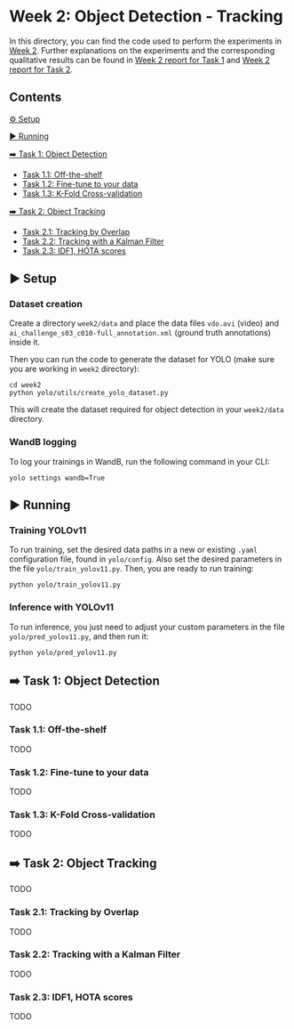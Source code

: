 # Week 2: Object Detection - Tracking

In this directory, you can find the code used to perform the experiments in [Week 2](https://docs.google.com/presentation/d/1fEmYj3vuOOZ3HEOrYQzoxAS7faIJEvtebDRjRWDJ1Js). Further explanations on the experiments and the corresponding qualitative results can be found in [Week 2 report for Task 1](https://docs.google.com/presentation/d/17lopXVN5yTLmV9D4WNLUpHEstNSaVr50plXjcMj9LnA) and [Week 2 report for Task 2](https://docs.google.com/presentation/d/1xT7DNoxir8k8vc8JpcO5qdK7gY8q_jo5cAr7O9679fg).

## Contents

[⚙️ Setup](#⚙️-setup)  

[▶️ Running](#▶️-running)  

[➡️ Task 1: Object Detection](#➡️-task-1-object-detection)  
- [Task 1.1: Off-the-shelf](#task-11-off-the-shelf)  
- [Task 1.2: Fine-tune to your data](#task-12-fine-tune-to-your-data)  
- [Task 1.3: K-Fold Cross-validation](#task-13-k-fold-cross-validation)  

[➡️ Task 2: Object Tracking](#➡️-task-2-object-tracking)  
- [Task 2.1: Tracking by Overlap](#task-21-tracking-by-overlap)  
- [Task 2.2: Tracking with a Kalman Filter](#task-22-tracking-with-a-kalman-filter)  
- [Task 2.3: IDF1, HOTA scores](#task-23-idf1-hota-scores)  

## ▶️ Setup

### Dataset creation
Create a directory `week2/data` and place the data files `vdo.avi` (video) and `ai_challenge_s03_c010-full_annotation.xml` (ground truth annotations) inside it.

Then you can run the code to generate the dataset for YOLO (make sure you are working in `week2` directory):

```
cd week2
python yolo/utils/create_yolo_dataset.py
```

This will create the dataset required for object detection in your `week2/data` directory.

### WandB logging
To log your trainings in WandB, run the following command in your CLI:

```
yolo settings wandb=True
```

## ▶️ Running

### Training YOLOv11
To run training, set the desired data paths in a new or existing `.yaml` configuration file, found in `yolo/config`. Also set the desired parameters in the file `yolo/train_yolov11.py`. Then, you are ready to run training:

```
python yolo/train_yolov11.py
```

### Inference with YOLOv11
To run inference, you just need to adjust your custom parameters in the file `yolo/pred_yolov11.py`, and then run it:

```
python yolo/pred_yolov11.py
```

## ➡️ Task 1: Object Detection
TODO

### Task 1.1: Off-the-shelf
TODO

### Task 1.2: Fine-tune to your data
TODO

### Task 1.3: K-Fold Cross-validation
TODO

## ➡️ Task 2: Object Tracking
TODO

### Task 2.1: Tracking by Overlap
TODO

### Task 2.2: Tracking with a Kalman Filter
TODO

### Task 2.3: IDF1, HOTA scores
TODO
